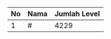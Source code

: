 | No | Nama            | Jumlah Level |
|----|-----------------|--------------|
| 1  | #    |    4229        |
